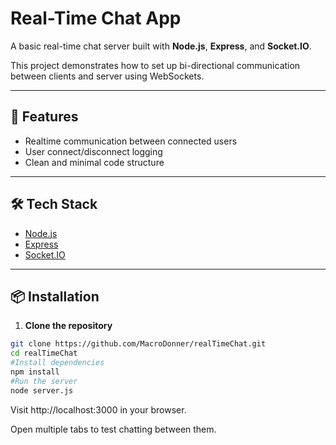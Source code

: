 # Real-Time Chat App

A basic real-time chat server built with **Node.js**, **Express**, and **Socket.IO**.

This project demonstrates how to set up bi-directional communication between clients and server using WebSockets.

---

## 🚀 Features

- Realtime communication between connected users
- User connect/disconnect logging
- Clean and minimal code structure

---

## 🛠️ Tech Stack

- [Node.js](https://nodejs.org/)
- [Express](https://expressjs.com/)
- [Socket.IO](https://socket.io/)

---

## 📦 Installation

1. **Clone the repository**

```bash
git clone https://github.com/MacroDonner/realTimeChat.git
cd realTimeChat
#Install dependencies
npm install
#Run the server
node server.js
```
Visit http://localhost:3000 in your browser.

Open multiple tabs to test chatting between them.
